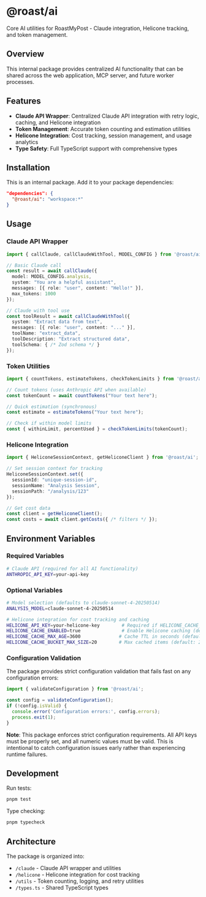 # @roast/ai

Core AI utilities for RoastMyPost - Claude integration, Helicone tracking, and token management.

## Overview

This internal package provides centralized AI functionality that can be shared across the web application, MCP server, and future worker processes.

## Features

- **Claude API Wrapper**: Centralized Claude API integration with retry logic, caching, and Helicone integration
- **Token Management**: Accurate token counting and estimation utilities
- **Helicone Integration**: Cost tracking, session management, and usage analytics
- **Type Safety**: Full TypeScript support with comprehensive types

## Installation

This is an internal package. Add it to your package dependencies:

```json
"dependencies": {
  "@roast/ai": "workspace:*"
}
```

## Usage

### Claude API Wrapper

```typescript
import { callClaude, callClaudeWithTool, MODEL_CONFIG } from '@roast/ai';

// Basic Claude call
const result = await callClaude({
  model: MODEL_CONFIG.analysis,
  system: "You are a helpful assistant",
  messages: [{ role: "user", content: "Hello!" }],
  max_tokens: 1000
});

// Claude with tool use
const toolResult = await callClaudeWithTool({
  system: "Extract data from text",
  messages: [{ role: "user", content: "..." }],
  toolName: "extract_data",
  toolDescription: "Extract structured data",
  toolSchema: { /* Zod schema */ }
});
```

### Token Utilities

```typescript
import { countTokens, estimateTokens, checkTokenLimits } from '@roast/ai';

// Count tokens (uses Anthropic API when available)
const tokenCount = await countTokens("Your text here");

// Quick estimation (synchronous)
const estimate = estimateTokens("Your text here");

// Check if within model limits
const { withinLimit, percentUsed } = checkTokenLimits(tokenCount);
```

### Helicone Integration

```typescript
import { HeliconeSessionContext, getHeliconeClient } from '@roast/ai';

// Set session context for tracking
HeliconeSessionContext.set({
  sessionId: "unique-session-id",
  sessionName: "Analysis Session",
  sessionPath: "/analysis/123"
});

// Get cost data
const client = getHeliconeClient();
const costs = await client.getCosts({ /* filters */ });
```

## Environment Variables

### Required Variables

```bash
# Claude API (required for all AI functionality)
ANTHROPIC_API_KEY=your-api-key
```

### Optional Variables

```bash
# Model selection (defaults to claude-sonnet-4-20250514)
ANALYSIS_MODEL=claude-sonnet-4-20250514

# Helicone integration for cost tracking and caching
HELICONE_API_KEY=your-helicone-key        # Required if HELICONE_CACHE_ENABLED=true
HELICONE_CACHE_ENABLED=true               # Enable Helicone caching (default: false)
HELICONE_CACHE_MAX_AGE=3600              # Cache TTL in seconds (default: 3600)
HELICONE_CACHE_BUCKET_MAX_SIZE=20        # Max cached items (default: 20)
```

### Configuration Validation

The package provides strict configuration validation that fails fast on any configuration errors:

```typescript
import { validateConfiguration } from '@roast/ai';

const config = validateConfiguration();
if (!config.isValid) {
  console.error('Configuration errors:', config.errors);
  process.exit(1);
}
```

**Note**: This package enforces strict configuration requirements. All API keys must be properly set, and all numeric values must be valid. This is intentional to catch configuration issues early rather than experiencing runtime failures.

## Development

Run tests:
```bash
pnpm test
```

Type checking:
```bash
pnpm typecheck
```

## Architecture

The package is organized into:

- `/claude` - Claude API wrapper and utilities
- `/helicone` - Helicone integration for cost tracking
- `/utils` - Token counting, logging, and retry utilities
- `/types.ts` - Shared TypeScript types